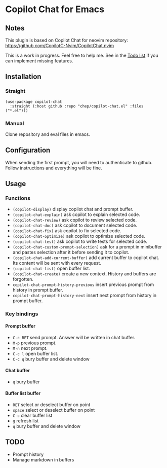 # Copilot Chat for Emacs
## Notes
This plugin is based on Copilot Chat for neovim repository: https://github.com/CopilotC-Nvim/CopilotChat.nvim

This is a work in progress. Feel free to help me. See in the [Todo list](#todo) if you can implement missing features.

## Installation
### Straight
```
(use-package copilot-chat
  :straight (:host github :repo "chep/copilot-chat.el" :files ("*.el")))
```

### Manual
Clone repository and eval files in emacs.

## Configuration
When sending the first prompt, you will need to authenticate to github. Follow instructions and everything will be fine.

## Usage
### Functions
- `(copilot-display)` display copilot chat and prompt buffer.
- `(copilot-chat-explain)` ask copilot to explain selected code.
- `(copilot-chat-review)` ask copilot to review selected code.
- `(copilot-chat-doc)` ask copilot to document selected code.
- `(copilot-chat-fix)` ask copilot to fix selected code.
- `(copilot-chat-optimize)` ask copilot to optimize selected code.
- `(copilot-chat-test)` ask copilot to write tests for selected code.
- `(copilot-chat-custom-prompt-selection)` ask for a prompt in minibuffer and pastes selection after it before sending it to copilot.
- `(copilot-chat-add-current-buffer)` add current buffer to copilot chat. Its content will be sent with every request.
- `(copilot-chat-list)` open buffer list.
- `(copilot-chat-create)` create a new context. History and buffers are forgotten.
- `copilot-chat-prompt-history-previous` insert previous prompt from history in prompt buffer.
- `copilot-chat-prompt-history-next` insert next prompt from history in prompt buffer.

### Key bindings
#### Prompt buffer
- `C-c RET` send prompt. Answer will be written in chat buffer.
- `M-p` previous prompt.
- `M-n` next prompt.
- `C-c l` open buffer list.
- `C-c q` bury buffer and delete window

#### Chat buffer
- `q` bury buffer

#### Buffer list buffer
- `RET` select or deselect buffer on point
- `space` select or deselect buffer on point
- `C-c` clear buffer list
- `g` refresh list
- `q` bury buffer and delete window

## TODO
- Prompt history
- Manage markdown in buffers
